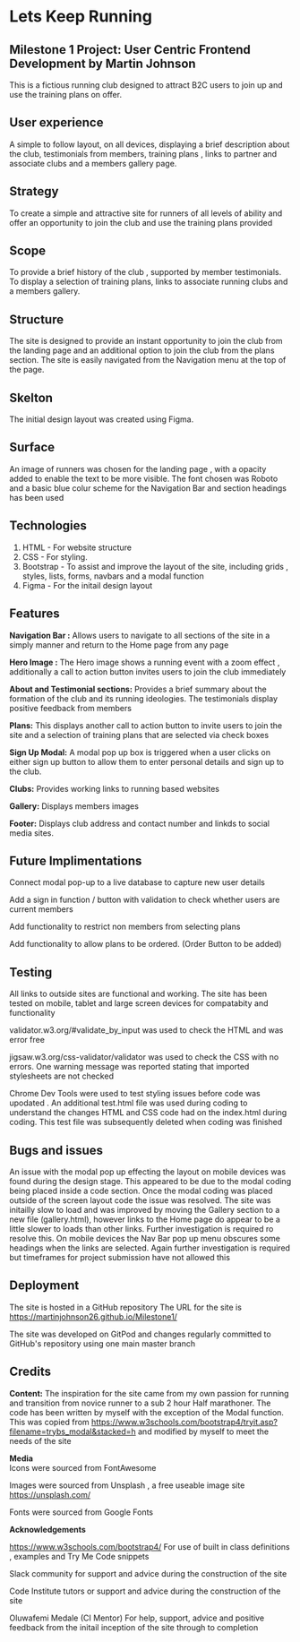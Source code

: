 # Lets Keep Running

## Milestone 1 Project: User Centric Frontend Development by Martin Johnson


This is a fictious running club designed to attract B2C users to join up and use the training plans on offer.

## User experience

A simple to follow layout, on all devices,  displaying a brief description about the club, testimonials from members, training plans , links to partner and associate clubs 
and a members gallery page.

## Strategy

To create a simple and attractive site for runners of all levels of ability and offer 
an opportunity to join the club and use the training plans provided

## Scope

To provide a brief history of the club , supported by member testimonials. To display a 
selection of training plans, links to associate running clubs and a members gallery.

## Structure

The site is designed to provide an instant opportunity to join the club from the landing 
page and an additional option to join the club from the plans section.
The site is easily navigated from the Navigation menu at the top of the page.

## Skelton

The initial design layout was created using Figma.

## Surface

An image of runners was chosen for the landing page , with a opacity added to
enable the text to be more visible. The font chosen was Roboto and a basic blue colur scheme 
for the Navigation Bar and section headings has been used

## Technologies

1. HTML -  For website structure
2. CSS -  For styling. 
3. Bootstrap - To assist and improve the layout of the site, including grids , styles,
lists, forms, navbars and a modal function
4. Figma - For the initail design layout

## Features

**Navigation Bar :**  Allows users to navigate to all sections of the site in a simply manner
and return to the Home page from any page

**Hero Image :** The Hero image shows a running event with a zoom effect , additionally a call to action button invites users 
to join the club immediately

**About and Testimonial sections:** Provides a brief summary about the formation of the club and its running ideologies. The testimonials display positive feedback from members

**Plans:** This displays another call to action button to invite users to join the site
and a selection of training plans that are selected via check boxes

**Sign Up Modal:** A modal pop up box is triggered when a user clicks on either sign up button to 
allow them to enter personal details and sign up to the club.

**Clubs:**  Provides working links to running based websites

**Gallery:** Displays members images

**Footer:**  Displays club address and contact number and linkds to social media sites.

## Future Implimentations

Connect modal pop-up to a live database to capture new user details

Add a sign in function / button with validation to check whether users are current members

Add functionality to restrict non members from selecting plans

Add functionality to allow plans to be ordered. (Order Button to be added) 

## Testing 

All links to outside sites are functional and working.  The site has been tested on mobile, tablet and large screen devices for compatabity and functionality

validator.w3.org/#validate_by_input was used to check the HTML and was error free

jigsaw.w3.org/css-validator/validator was used to check the CSS with no errors. One warning message was reported stating that imported stylesheets are not checked

Chrome Dev Tools were used to test styling issues before code was upodated . An additional test.html file was used during coding to 
understand the changes HTML and CSS code had on the index.html during coding. This test file was subsequently deleted when coding was finished

## Bugs and issues

An issue with the modal pop up effecting the layout on mobile devices was found during the design stage. This appeared to be due to the modal coding being placed inside a code section.
Once the modal coding was placed outside of the screen layout code the issue was resolved.
The site was initailly slow to load and was improved by moving the Gallery section to a new file (gallery.html), however links to  the Home page do appear to be a little slower to loads than other links. Further investigation is required ro resolve this.
On mobile devices the Nav Bar pop up menu obscures some headings when the links are selected.  Again further investigation is required but timeframes for project submission have not allowed this

## Deployment

The site is hosted in a GitHub repository
The  URL for the site is https://martinjohnson26.github.io/Milestone1/

The site was developed on GitPod and changes regularly committed to GitHub's repository
using one main master branch

## Credits

**Content:** The inspiration for the site came from my own passion for running and transition from novice runner to a sub 2 hour Half marathoner.
The code has been written by myself with the exception of the Modal function. This was copied from https://www.w3schools.com/bootstrap4/tryit.asp?filename=trybs_modal&stacked=h 
and modified by myself to meet the needs of the site

**Media**  
 Icons were sourced from FontAwesome

 Images were sourced from Unsplash , a free useable image site
 https://unsplash.com/

 Fonts were sourced from Google Fonts

 **Acknowledgements**

 https://www.w3schools.com/bootstrap4/ For use of built in class definitions , examples and Try Me Code snippets

Slack community for support and advice during the construction of the site

Code Institute tutors or support and advice during the construction of the site

Oluwafemi Medale (CI Mentor) For help, support, advice and positive feedback from the initail inception of the site through to completion





